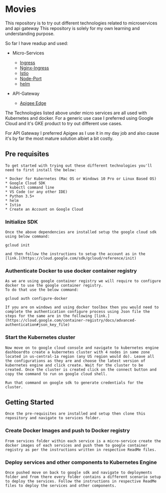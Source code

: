 # Movies

This repository is to try out different technologies related to microservices and api gateway
This repository is solely for my own learning and understanding purpose.

So far I have readup and used:
    
  * Micro-Services
    * [Ingress](https://github.com/nginxinc/kubernetes-ingress)
    * [Nginx-Ingress](https://kubernetes.github.io/ingress-nginx/)
    * [Istio](https://istio.io/)
    * [Node-Port](https://kubernetes.io/docs/concepts/services-networking/service/)
    * [helm](https://helm.sh/)
  
  * API-Gateway
    * [Apigee Edge](https://docs.apigee.com/)
  
The Technologies listed above under micro services are all used with Kubernetes and docker. For a generic use case I preferred using Google Cloud and it's GKE product to try out different use cases.

For API Gateway I preferred Apigee as I use it in my day job and also cause it's by far the most mature solution albiet a bit costly.

## Pre requisites

	To get started with trying out these different technologies you'll need to first install the below:

	* Docker for Kubernetes (Mac OS or Windows 10 Pro or Linux Based OS)
	* Google Cloud SDK
	* kubectl command line
	* VS Code (or any other IDE)
	* Python 3.5+
	* helm
	* Istio
	* Create an Account on Google Cloud

### Initialize SDK  

	Once the above dependencies are installed setup the google cloud sdk using below command:

`gcloud init`

	and then follow the instructions to setup the account as in the [link.](https://cloud.google.com/sdk/gcloud/reference/init)


### Authenticate Docker to use docker container registry

	As we are using google container registry we will require to configure docker to use the google container registry.
	To do that use the below command:

`gcloud auth configure-docker`

	If you are on windows and using docker toolbox then you would need to complete the authentication configure process using Json file the steps for the same are in the following [link.](https://cloud.google.com/container-registry/docs/advanced-authentication#json_key_file)

### Start the Kubernetes cluster
	
	Now move on to google cloud console and navigate to kubernetes engine dashboardto create a kubernetes cluster with 4 nodes in same zone located in us-central-1a region (any US region would do). Leave all the configurations as they are and choose the latest version of kubernetes engine and click create. Wait for the cluster to be created. Once the cluster is created click on the connect button and copy the command to run on google cloud shell.

	Run that command on google sdk to generate credentials for the cluster.

 
## Getting Started

	Once the pre-requisites are installed and setup then clone this repository and navigate to services folder.

### Create Docker Images and push to Docker registry

	From services folder within each service is a micro-service create the docker images of each services and push them to google container registry as per the instructions written in respective ReadMe files.

### Deploy services and other components to Kubernetes Engine

	Once pushed move on back to google sdk and navigate to deployments folder and from there every folder contains a different scenario setup to deploy the services. Follow the instructions in respective ReadMe files to deploy the services and other components.




